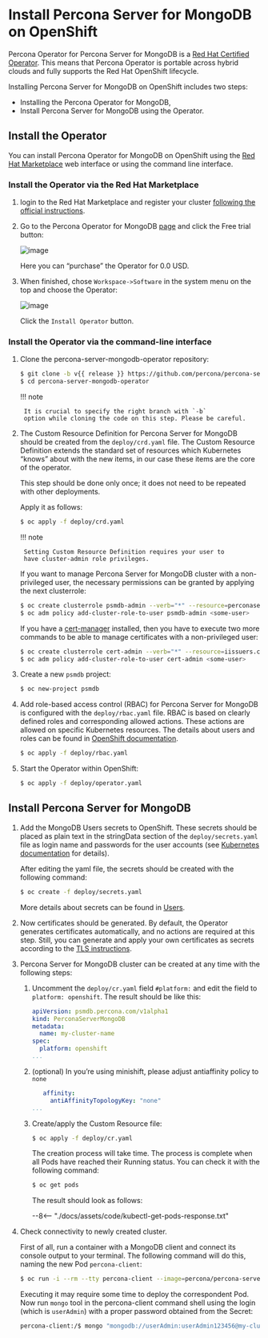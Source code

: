 # Install Percona Server for MongoDB on OpenShift

Percona Operator for Percona Server for MongoDB is a [Red Hat Certified Operator](https://connect.redhat.com/en/partner-with-us/red-hat-openshift-certification). This means that Percona Operator is portable across hybrid clouds and fully supports the Red Hat OpenShift lifecycle.

Installing Percona Server for MongoDB on OpenShift includes two steps:

* Installing the Percona Operator for MongoDB,
* Install Percona Server for MongoDB using the Operator.

## Install the Operator

You can install Percona Operator for MongoDB on OpenShift using the [Red Hat Marketplace](https://marketplace.redhat.com) web interface or using the command line interface.

### Install the Operator via the Red Hat Marketplace

1. login to the Red Hat Marketplace and register your cluster [following the official instructions](https://marketplace.redhat.com/en-us/workspace/clusters/add/register).
2. Go to the Percona Operator for MongoDB [page](https://marketplace.redhat.com/en-us/products/percona-server-for-mongodb) and click the Free trial button:

    ![image](assets/images/marketplace-operator-page.png)

    Here you can “purchase” the Operator for 0.0 USD.

3. When finished, chose `Workspace->Software` in the system menu on the top and choose the Operator:

    ![image](assets/images/marketplace-operator-install.png)

    Click the `Install Operator` button.

### Install the Operator via the command-line interface

1. Clone the percona-server-mongodb-operator repository:

    ```bash
    $ git clone -b v{{ release }} https://github.com/percona/percona-server-mongodb-operator
    $ cd percona-server-mongodb-operator
    ```

    !!! note

        It is crucial to specify the right branch with `-b`
        option while cloning the code on this step. Please be careful.

2. The Custom Resource Definition for Percona Server for MongoDB should be
    created from the `deploy/crd.yaml` file. The Custom Resource Definition
    extends the standard set of resources which Kubernetes “knows” about with the
    new items, in our case these items are the core of the operator.

    This step should be done only once; it does not need to be repeated with other deployments.

    Apply it as follows:

    ```bash
    $ oc apply -f deploy/crd.yaml
    ```

    !!! note

        Setting Custom Resource Definition requires your user to
        have cluster-admin role privileges.

    If you want to manage Percona Server for MongoDB cluster with a
    non-privileged user, the necessary permissions can be granted by applying the
    next clusterrole:

    ```bash
    $ oc create clusterrole psmdb-admin --verb="*" --resource=perconaservermongodbs.psmdb.percona.com,perconaservermongodbs.psmdb.percona.com/status,perconaservermongodbbackups.psmdb.percona.com,perconaservermongodbbackups.psmdb.percona.com/status,perconaservermongodbrestores.psmdb.percona.com,perconaservermongodbrestores.psmdb.percona.com/status
    $ oc adm policy add-cluster-role-to-user psmdb-admin <some-user>
    ```

    If you have a [cert-manager](https://docs.cert-manager.io/en/release-0.8/getting-started/install/openshift.html) installed, then you have to execute two more commands to be able to manage certificates with a non-privileged user:

    ```bash
    $ oc create clusterrole cert-admin --verb="*" --resource=iissuers.certmanager.k8s.io,certificates.certmanager.k8s.io
    $ oc adm policy add-cluster-role-to-user cert-admin <some-user>
    ```

3. Create a new `psmdb` project:

    ```bash
    $ oc new-project psmdb
    ```

4. Add role-based access control (RBAC) for Percona Server for MongoDB is
    configured with the `deploy/rbac.yaml` file. RBAC is
    based on clearly defined roles and corresponding allowed actions. These
    actions are allowed on specific Kubernetes resources. The details about users
    and roles can be found in [OpenShift documentation](https://docs.openshift.com/enterprise/3.0/architecture/additional_concepts/authorization.html).

    ```bash
    $ oc apply -f deploy/rbac.yaml
    ```

5. Start the Operator within OpenShift:

    ```bash
    $ oc apply -f deploy/operator.yaml
    ```

## Install Percona Server for MongoDB

1. Add the MongoDB Users secrets to OpenShift. These secrets
    should be placed as plain text in the stringData section of the
    `deploy/secrets.yaml` file as login name and
    passwords for the user accounts (see [Kubernetes
    documentation](https://kubernetes.io/docs/concepts/configuration/secret/)
    for details).

    After editing the yaml file, the secrets should be created
    with the following command:

    ```bash
    $ oc create -f deploy/secrets.yaml
    ```

    More details about secrets can be found in [Users](users.md#users).

2. Now certificates should be generated. By default, the Operator generates
    certificates automatically, and no actions are required at this step. Still,
    you can generate and apply your own certificates as secrets according
    to the [TLS instructions](TLS.md#tls).

3. Percona Server for MongoDB cluster can be created at any time with the following steps:

    1. Uncomment the `deploy/cr.yaml` field `#platform:` and edit the field
        to `platform: openshift`. The result should be like this:

        ```yaml
        apiVersion: psmdb.percona.com/v1alpha1
        kind: PerconaServerMongoDB
        metadata:
          name: my-cluster-name
        spec:
          platform: openshift
        ...
        ```

    2. (optional) In you’re using minishift, please adjust antiaffinity policy to `none`

        ```yaml
           affinity:
             antiAffinityTopologyKey: "none"
        ...
        ```

    3. Create/apply the Custom Resource file:

        ```bash
        $ oc apply -f deploy/cr.yaml
        ```

        The creation process will take time. The process is complete when all Pods
        have reached their Running status. You can check it with the following command:

        ```bash
        $ oc get pods
        ```

        The result should look as follows:

        --8<-- "./docs/assets/code/kubectl-get-pods-response.txt"

4. Check connectivity to newly created cluster.

    First of all, run a container with a MongoDB client and connect its console
    output to your terminal. The following command will do this, naming the new
    Pod `percona-client`:

    ```bash
    $ oc run -i --rm --tty percona-client --image=percona/percona-server-mongodb:{{ mongodb44recommended }} --restart=Never -- bash -il
    ```

    Executing it may require some time to deploy the correspondent Pod. Now run
    `mongo` tool in the percona-client command shell using the login (which is
    `userAdmin`) with a proper password obtained from the Secret:

    ```bash
    percona-client:/$ mongo "mongodb://userAdmin:userAdmin123456@my-cluster-name-mongos.psmdb.svc.cluster.local/admin?ssl=false"
    ```
